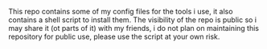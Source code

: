 This repo contains some of my config files for the tools i use, it also contains a shell script to install them.
The visibility of the repo is public so i may share it (ot parts of it) with my friends, i do not plan on maintaining this repository for public use, please use the script at your own risk.
